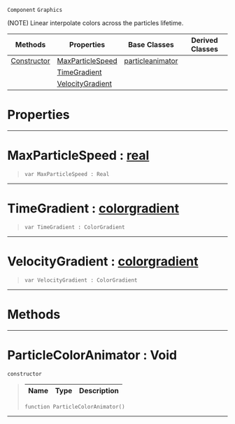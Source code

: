 `Component` `Graphics`



(NOTE) Linear interpolate colors across the particles lifetime.

|Methods|Properties|Base Classes|Derived Classes|
|---|---|---|---|
|[Constructor](particlecoloranimator.md#particlecoloranimator-vo)|[MaxParticleSpeed](particlecoloranimator.md#maxparticlespeed-zilch-en)|[particleanimator](particleanimator.md)| |
| |[TimeGradient](particlecoloranimator.md#timegradient-zilch-engine)| | |
| |[VelocityGradient](particlecoloranimator.md#velocitygradient-zilch-en)| | |


 #  Properties


---  
 #  MaxParticleSpeed : [real](../nada_base_types/real.md)

> 
> ```TS:Nada
> var MaxParticleSpeed : Real


---  
 #  TimeGradient : [colorgradient](colorgradient.md)

> 
> ```TS:Nada
> var TimeGradient : ColorGradient


---  
 #  VelocityGradient : [colorgradient](colorgradient.md)

> 
> ```TS:Nada
> var VelocityGradient : ColorGradient


---  
 #  Methods


---  
 #  ParticleColorAnimator : Void

 `constructor`

> 
> |Name|Type|Description|
> |---|---|---|
> ```TS:Nada
> function ParticleColorAnimator()
> ``` 


---  
 

 